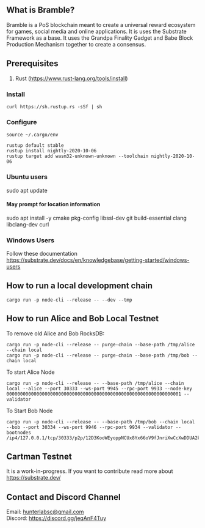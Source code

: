 ## What is Bramble?
Bramble is a PoS blockchain meant to create a universal reward ecosystem for games, social media and online applications. It is uses the Substrate Framework as a base.
It uses the Grandpa Finality Gadget and Babe Block Production Mechanism together to create a consensus.

## Prerequisites
1) Rust (https://www.rust-lang.org/tools/install)
### Install
```
curl https://sh.rustup.rs -sSf | sh
```
### Configure
```
source ~/.cargo/env
```

```
rustup default stable
rustup install nightly-2020-10-06
rustup target add wasm32-unknown-unknown --toolchain nightly-2020-10-06
```

### Ubuntu users
sudo apt update

#### May prompt for location information
sudo apt install -y cmake pkg-config libssl-dev git build-essential clang libclang-dev curl

### Windows Users
Follow these documentation https://substrate.dev/docs/en/knowledgebase/getting-started/windows-users

## How to run a local development chain
```
cargo run -p node-cli --release -- --dev --tmp
```

## How to run Alice and Bob Local Testnet
To remove old Alice and Bob RocksDB:

```
cargo run -p node-cli --release -- purge-chain --base-path /tmp/alice --chain local 
cargo run -p node-cli --release -- purge-chain --base-path /tmp/bob --chain local 
```

To start Alice Node
```
cargo run -p node-cli --release -- --base-path /tmp/alice --chain local --alice --port 30333 --ws-port 9945 --rpc-port 9933 --node-key 0000000000000000000000000000000000000000000000000000000000000001 --validator

```

To Start Bob Node
```
cargo run -p node-cli --release -- --base-path /tmp/bob --chain local --bob --port 30334 --ws-port 9946 --rpc-port 9934 --validator --bootnodes /ip4/127.0.0.1/tcp/30333/p2p/12D3KooWEyoppNCUx8Yx66oV9fJnriXwCcXwDDUA2kj6vnc6iDEp

```

## Cartman Testnet
It is a work-in-progress. If you want to contribute read more about https://substrate.dev/

## Contact and Discord Channel

Email: hunterlabsc@gmail.com<br/>
Discord: https://discord.gg/jeqAnF4Tuy

